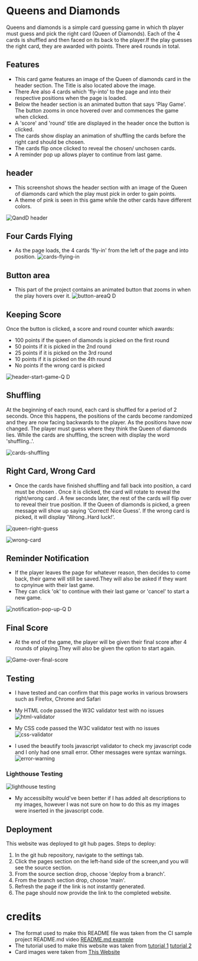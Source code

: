 # Queens and Diamonds

Queens and diamonds is a simple card guessing game in which th player must guess and pick the right card (Queen of Diamonds). Each of the 4 cards is shuffled and then faced on its back to the player.If the play guesses the right card, they are awarded with points. There are4 rounds in total.

## Features

* This card game features an image of the Queen of diamonds card in the header section. The Title is also located above the image.
* There Are also 4 cards which 'fly-into' to the page and into their respective positions when the page is loaded.
* Below the header section is an animated button that says 'Play Game'. The button zooms in once hovered over and commences the game when clicked.
* A 'score' and 'round' title are displayed in the header once the button is clicked.
* The cards show display an animation of shuffling the cards before the right card should be chosen.
* The cards flip once clicked to reveal the chosen/ unchosen cards.
* A reminder pop up allows player to continue from last game.

## header
* This screenshot shows the header section with an image of the Queen of diamonds card which the play must pick in order to gain points.
* A theme of pink is seen in this game while the other cards have different colors.

![QandD header](https://user-images.githubusercontent.com/110638513/200999336-b50ed034-069c-4ec2-afdd-98df82b47ad0.PNG)

## Four Cards Flying
 * As the page loads, the 4 cards 'fly-in' from the left of the page and into position.
 ![cards-flying-in](https://user-images.githubusercontent.com/110638513/201000357-6c23243d-ced2-40e9-b875-cbfea61cce38.PNG)


## Button area 
* This part of the project contains an animated button that zooms in when the play hovers over it.
![button-areaQ D](https://user-images.githubusercontent.com/110638513/200999878-d6f1249f-9749-4154-97a9-e72c3a9bb4ce.PNG)

## Keeping Score

Once the button is clicked, a score and round counter which awards:

* 100 points if the queen of diamonds is picked on the first round
* 50 points if it is picked in the 2nd round
* 25 points if it is picked on the 3rd round
* 10 points if it is picked on the 4th round
* No points if the wrong card is picked 

![header-start-game-Q D](https://user-images.githubusercontent.com/110638513/201002063-aca90758-8c99-48b0-bce9-ed134eda346e.PNG)

## Shuffling
At the beginning of each round, each card is shuffled for a period of 2 seconds. Once this happens, the positions of the cards become randomized and they are now facing backwards to the player.
As the positions have now changed. The player must guess where they think the Queen of diamonds lies. While the cards are shuffling, the screen with display the word 'shuffling..'.

![cards-shuffling](https://user-images.githubusercontent.com/110638513/201002653-b705d1f1-5dc4-482a-a6da-4b998c80797c.PNG)

## Right Card, Wrong Card

* Once the cards have finished shuffling and fall back into position, a card must be chosen . Once it is clicked, the card will rotate to reveal the right/wrong card . A few seconds later, the rest of the cards will flip over to reveal their true position.
If the Queen of diamonds is picked, a green message will show up saying 'Correct! Nice Guess'. If the wrong card is picked, it will display 'Wrong..Hard luck!'.


![queen-right-guess](https://user-images.githubusercontent.com/110638513/201002675-3a35702b-fb66-4620-83a4-009b232d1207.PNG)

![wrong-card](https://user-images.githubusercontent.com/110638513/201003778-8e617a77-fd4e-406f-a77e-4d590966d221.PNG)

## Reminder Notification

* If the player leaves the page for whatever reason, then decides to come back, their game will still be saved.They will also be asked if they want to cpnyinue with their last game.
* They can click 'ok' to continue with their last game or 'cancel' to start a new game.

![notification-pop-up-Q D](https://user-images.githubusercontent.com/110638513/201004969-c17f03b8-ddd3-4240-8ed8-b3d574450f8d.PNG)

## Final Score

* At the end of the game, the player will be given their final score after 4 rounds of playing.They will also be given the option to start again.

![Game-over-final-score](https://user-images.githubusercontent.com/110638513/201005231-367ce592-9158-45bc-8c06-e11d1c18d5e1.PNG)

## Testing 

* I have tested and can confirm that this page works in various browsers such as Firefox, Chrome and Safari

* My HTML code passed the  W3C validator test with no issues
![html-validator](https://user-images.githubusercontent.com/110638513/201006122-2bd3dd21-b693-41e3-88f7-bbb884d9dcfd.PNG)

*  My CSS code passed the  W3C validator test with no issues
![css-validator](https://user-images.githubusercontent.com/110638513/201006227-2fb6eccd-1e7d-411c-aad9-aa8be8b49ae0.PNG)

* I used the beautify tools javascript validator to check my javascript code and I only had one small error. Other messages were syntax warnings.
![error-warning](https://user-images.githubusercontent.com/110638513/201007074-d598ab9d-0b6a-4d4f-a6f2-4e5f82b80fee.PNG)

### Lighthouse Testing

![lighthouse testing](https://user-images.githubusercontent.com/110638513/201007914-f9ff712f-1ec4-4082-b302-488413cf8fc9.PNG)
* My accessibilty would've been better if I has added alt descriptions to my images, however I was not sure on how to do this as my images were inserted in the javascript code.

## Deployment
This website was deployed to git hub pages.
Steps to deploy:

1. In the git hub repository, navigate to the settings tab.
2. Click the pages section on the left-hand side of the screen,and you will see the source section.
3. From the source section drop, choose 'deploy from a branch'.
4. From the branch section drop, choose 'main'.
5. Refresh the page if the link is not instantly generated.
6. The page should now provide the link to the completed website.

# credits 


* The format used to make this README file was taken from the CI sample project README.md video [README.md example](https://learn.codeinstitute.net/courses/course-v1:CodeInstitute+CSSE_PAGPPF+2021_Q2/courseware/66cf361c769a41d496f5001fae6f9be7/3b5cd5dc8313462aa5975a3c9b9a1a3c/)
* The tutorial used to make this website was taken from [tutorial 1](https://www.youtube.com/watch?v=uyVTJelJq0A&t=3216s)
                                                                [tutorial 2](https://www.youtube.com/watch?v=Pcf4F5xa1xs ) 
* Card images were taken from [This Website](https://game-icons.net/1x1/aussiesim/card-ace-diamonds.html#download )  
